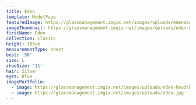 ```yaml
---
title: Eden
template: ModelPage
featuredImage: https://glassmanagement.imgix.net/images/uploads/edenabnner2348.jpg
imageThumbnail: https://glassmanagement.imgix.net/images/uploads/eden-headshot.jpg
firstName: Eden
collection: Classic
height: 189cm
measurementType: chest
bust: '56'
size: L
shoeSize: '11'
hair: Silver
eyes: Blue
imagePortfolio:
  - image: https://glassmanagement.imgix.net/images/uploads/eden-headshot.jpg
  - image: https://glassmanagement.imgix.net/images/uploads/eden.jpg
---
```


